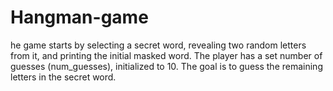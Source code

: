 # Hangman-game
he game starts by selecting a secret word, revealing two random letters from it, and printing the initial masked word. The player has a set number of guesses (num_guesses), initialized to 10. The goal is to guess the remaining letters in the secret word.
